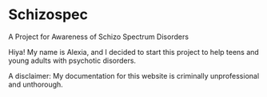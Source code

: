 # Schizospec
A Project for Awareness of Schizo Spectrum Disorders

Hiya! My name is Alexia, and I decided to start this project to help teens and young adults with psychotic disorders.

A disclaimer: My documentation for this website is criminally unprofessional and unthorough. 
